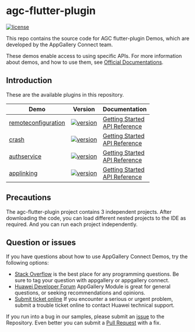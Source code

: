 # agc-flutter-plugin
[![license](https://img.shields.io/badge/license-Apache--2.0-green)](./LICENCE)

This repo contains the source code for AGC flutter-plugin Demos, which are developed by the AppGallery Connect team.

These demos enable access to using specific APIs. For more information
about demos, and how to use them, see
[Official Documentations](https://developer.huawei.com/consumer/en/doc/development/AppGallery-connect-Guides/agc-auth-flutter-usage-0000001063724847).


## Introduction
These are the available plugins in this repository.

| Demo | Version | Documentation |
|--------|-----|-----|
| [remoteconfiguration](./remoteconfiguration) | [![version](https://img.shields.io/badge/Release-1.1.0-yellow)](./remoteconfiguration) |[Getting Started](https://developer.huawei.com/consumer/en/doc/development/AppGallery-connect-Guides/agc-remoteconfig-flutter-usage-0000001063287007) <br/> [API Reference](https://developer.huawei.com/consumer/en/doc/development/AppGallery-connect-References/flutter-remoteconfig-overview-0000001064965376) |
| [crash](./crash) | [![version](https://img.shields.io/badge/Release-1.1.0-yellow)](./crash) | [Getting Started](https://developer.huawei.com/consumer/en/doc/development/AppGallery-connect-Guides/agc-crash-flutter-usage-0000001063046945) <br/> [API Reference](https://developer.huawei.com/consumer/en/doc/development/AppGallery-connect-References/flutter-overview-0000001063050323) |
| [authservice](./authservice) | [![version](https://img.shields.io/badge/Release-1.1.0-yellow)](./authservice) | [Getting Started](https://developer.huawei.com/consumer/en/doc/development/AppGallery-connect-Guides/agc-auth-flutter-usage-0000001063724847) <br/> [API Reference](https://developer.huawei.com/consumer/en/doc/development/AppGallery-connect-References/flutter-auth-overview-0000001072100218) |
| [applinking](./applinking) | [![version](https://img.shields.io/badge/Release-1.1.0-yellow)](./applinking) | [Getting Started](https://developer.huawei.com/consumer/cn/doc/development/AppGallery-connect-Guides/agc-get-started-flutter) <br/> [API Reference](https://developer.huawei.com/consumer/cn/doc/development/AppGallery-connect-References/flutter-applinking-overview-0000001071392914) |

## Precautions
The agc-flutter-plugin project contains 3 independent projects. After downloading the code, you can load different nested projects to the IDE as required. And you can run each project independently.

## Question or issues
If you have questions about how to use AppGallery Connect Demos, try the following options:  
* [Stack Overflow](https://stackoverflow.com/questions/tagged/appgallery) is the best place for any programming questions. Be sure to tag your question with appgallery or appgallery connect.  
* [Huawei Developer Forum](https://forums.developer.huawei.com/forumPortal/en/home?fid=0101188387844930001) AppGallery Module is great for general questions, or seeking recommendations and opinions.
* [Submit ticket online](https://developer.huawei.com/consumer/en/support/feedback/#/) If you encounter a serious or urgent problem, submit a trouble ticket online to contact Huawei technical support.

If you run into a bug in our samples, please submit an [issue](https://github.com/AppGalleryConnect/agc-flutter-plugin/issues) to the Repository. Even better you can submit a [Pull Request](https://github.com/AppGalleryConnect/agc-flutter-plugin/pulls) with a fix.
